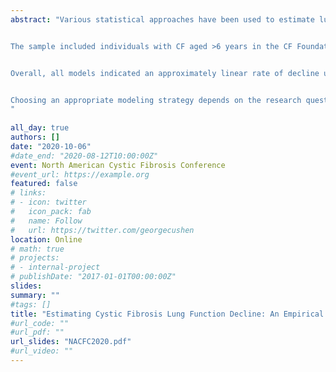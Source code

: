 ```yaml
---
abstract: "Various statistical approaches have been used to estimate lung function decline over age among individuals with cystic fibrosis (CF). We investigated the impact of different statistical models and real-world scenarios on results and conclusions regarding rate-of-decline. 


The sample included individuals with CF aged >6 years in the CF Foundation Patient Registry (2003-2016).  Marginal, mixed-effects and joint longitudinal-survival models for estimating rate-of-FEV1 decline were implemented under scenarios that mimic attributes of different available types of data varied by sample size, duration and frequency of follow-up. We assessed the impact of linear and nonlinear trajectories and different correlation structures.


Overall, all models indicated an approximately linear rate of decline until age 30 (-1.4% predicted/year) with minimal difference between marginal and mixed models; nonlinear models fit better than linear models. Joint models suggested more severe FEV1 decline over time. Mixed model estimates had more variability between scenarios than marginal models. Duration of follow-up was the only scenario that impacted estimates. Rate of FEV1 decline was associated with mortality across scenarios (estimated hazard ratio, HR and 95% CI for death/lung transplant, HR: 0.67, 95% CI: 0.66-0.68). 


Choosing an appropriate modeling strategy depends on the research question and data structure. Longer follow-up is best characterized with nonlinear terms. Association of rate-of-decline and survivorship should be assessed even in younger cohorts. 
"
 
all_day: true
authors: []
date: "2020-10-06"
#date_end: "2020-08-12T10:00:00Z"
event: North American Cystic Fibrosis Conference 
#event_url: https://example.org
featured: false
# links:
# - icon: twitter
#   icon_pack: fab
#   name: Follow
#   url: https://twitter.com/georgecushen
location: Online
# math: true
# projects:
# - internal-project
# publishDate: "2017-01-01T00:00:00Z"
slides: 
summary: "" 
#tags: []
title: "Estimating Cystic Fibrosis Lung Function Decline: An Empirical Study"
#url_code: ""
#url_pdf: ""
url_slides: "NACFC2020.pdf"
#url_video: ""
---
```

